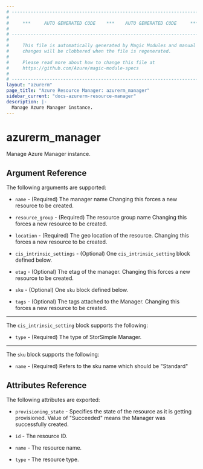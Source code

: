 ```yaml
---
# ----------------------------------------------------------------------------
#
#     ***     AUTO GENERATED CODE    ***    AUTO GENERATED CODE     ***
#
# ----------------------------------------------------------------------------
#
#     This file is automatically generated by Magic Modules and manual
#     changes will be clobbered when the file is regenerated.
#
#     Please read more about how to change this file at
#     https://github.com/Azure/magic-module-specs
#
# ----------------------------------------------------------------------------
layout: "azurerm"
page_title: "Azure Resource Manager: azurerm_manager"
sidebar_current: "docs-azurerm-resource-manager"
description: |-
  Manage Azure Manager instance.
---
```


# azurerm_manager

Manage Azure Manager instance.


## Argument Reference

The following arguments are supported:

* `name` - (Required) The manager name Changing this forces a new resource to be created.

* `resource_group` - (Required) The resource group name Changing this forces a new resource to be created.

* `location` - (Required) The geo location of the resource. Changing this forces a new resource to be created.

* `cis_intrinsic_settings` - (Optional) One `cis_intrinsic_setting` block defined below.

* `etag` - (Optional) The etag of the manager. Changing this forces a new resource to be created.

* `sku` - (Optional) One `sku` block defined below.

* `tags` - (Optional) The tags attached to the Manager. Changing this forces a new resource to be created.

---

The `cis_intrinsic_setting` block supports the following:

* `type` - (Required) The type of StorSimple Manager.

---

The `sku` block supports the following:

* `name` - (Required) Refers to the sku name which should be "Standard"

## Attributes Reference

The following attributes are exported:

* `provisioning_state` - Specifies the state of the resource as it is getting provisioned. Value of "Succeeded" means the Manager was successfully created.

* `id` - The resource ID.

* `name` - The resource name.

* `type` - The resource type.
